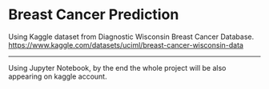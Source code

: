 # Breast Cancer Prediction
Using Kaggle dataset from Diagnostic Wisconsin Breast Cancer Database.
https://www.kaggle.com/datasets/uciml/breast-cancer-wisconsin-data

---
Using Jupyter Notebook, by the end the whole project will be also appearing on kaggle account. 
